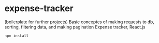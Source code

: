 # expense-tracker
(boilerplate for further projects)
Basic conceptes of making requests to db, sorting, filtering data, and making pagination
Expense tracker, React.js

```
npm install
```

